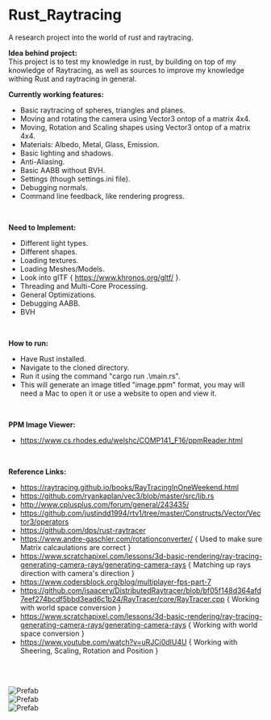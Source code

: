 # Rust_Raytracing
A research project into the world of rust and raytracing.
<br/>

**Idea behind project:**<br/>
This project is to test my knowledge in rust, by building on top of my knowledge of Raytracing, as well as sources to improve my knowledge withing Rust and raytracing in general.
<br/>

**Currently working features:**<br/>
- Basic raytracing of spheres, triangles and planes.
- Moving and rotating the camera using Vector3 ontop of a matrix 4x4.
- Moving, Rotation and Scaling shapes using Vector3 ontop of a matrix 4x4.
- Materials: Albedo, Metal, Glass, Emission.
- Basic lighting and shadows.
- Anti-Aliasing.
- Basic AABB without BVH.
- Settings (though settings.ini file).
- Debugging normals.
- Command line feedback, like rendering progress.
<br/>

**Need to Implement:**<br/>
- Different light types.
- Different shapes.
- Loading textures.
- Loading Meshes/Models.
- Look into glTF { https://www.khronos.org/gltf/ }.
- Threading and Multi-Core Processing.
- General Optimizations.
- Debugging AABB.
- BVH
<br/>

**How to run:**<br/>
- Have Rust installed.
- Navigate to the cloned directory.
- Run it using the command "cargo run .\main.rs".
- This will generate an image titled "image.ppm" format, you may will need a Mac to open it or use a website to open and view it.
<br/>

**PPM Image Viewer:**<br/>
- https://www.cs.rhodes.edu/welshc/COMP141_F16/ppmReader.html
<br/>

**Reference Links:**<br/>
- https://raytracing.github.io/books/RayTracingInOneWeekend.html
- https://github.com/ryankaplan/vec3/blob/master/src/lib.rs
- http://www.cplusplus.com/forum/general/243435/
- https://github.com/justindd1994/rtv1/tree/master/Constructs/Vector/Vector3/operators
- https://github.com/dps/rust-raytracer
- https://www.andre-gaschler.com/rotationconverter/ { Used to make sure Matrix calcaulations are correct }
- https://www.scratchapixel.com/lessons/3d-basic-rendering/ray-tracing-generating-camera-rays/generating-camera-rays { Matching up rays direction with camera's direction }
- https://www.codersblock.org/blog/multiplayer-fps-part-7
- https://github.com/isaacery/DistributedRaytracer/blob/bf05f148d364afd7eef274bcdf5bbd3ead6c1b24/RayTracer/core/RayTracer.cpp { Working with world space conversion }
- https://www.scratchapixel.com/lessons/3d-basic-rendering/ray-tracing-generating-camera-rays/generating-camera-rays { Working with world space conversion }
- https://www.youtube.com/watch?v=uRJCi0dlU4U { Working with Sheering, Scaling, Rotation and Position }
<br/>
<br/>

![Prefab](https://github.com/justindd1994/Rust_Raytracing/blob/master/images/ray-tracing-demo-5.png)<br/>
![Prefab](https://github.com/justindd1994/Rust_Raytracing/blob/master/images/ray-tracing-demo-6.png)<br/>
![Prefab](https://github.com/justindd1994/Rust_Raytracing/blob/master/images/ray-tracing-demo-7.png)<br/>
